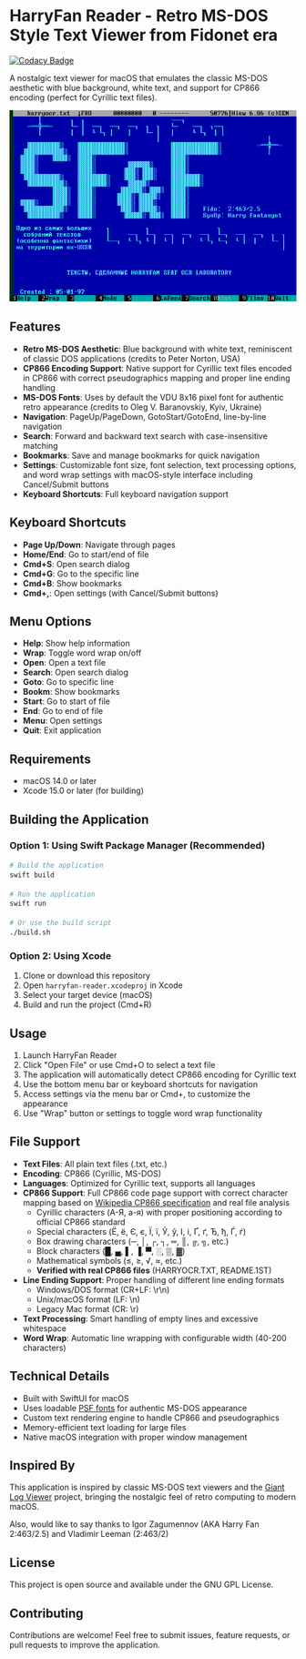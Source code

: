 # HarryFan Reader - Retro MS-DOS Style Text Viewer from Fidonet era

[![Codacy Badge](https://api.codacy.com/project/badge/Grade/b0e6d38b0e2f474081c62b2868bb3862)](https://app.codacy.com/gh/vt887/harryfan-reader?utm_source=github.com&utm_medium=referral&utm_content=vt887/harryfan-reader&utm_campaign=Badge_Grade)

A nostalgic text viewer for macOS that emulates the classic MS-DOS aesthetic with blue background, white text, and support for CP866 encoding (perfect for Cyrillic text files).

![MS-DOS background](Files/background.png)


## Features

- **Retro MS-DOS Aesthetic**: Blue background with white text, reminiscent of classic DOS applications (credits to Peter Norton, USA)
- **CP866 Encoding Support**: Native support for Cyrillic text files encoded in CP866 with correct pseudographics mapping and proper line ending handling
- **MS-DOS Fonts**: Uses by default the VDU 8x16 pixel font for authentic retro appearance (credits to Oleg V. Baranovskiy, Kyiv, Ukraine)
- **Navigation**: PageUp/PageDown, GotoStart/GotoEnd, line-by-line navigation
- **Search**: Forward and backward text search with case-insensitive matching
- **Bookmarks**: Save and manage bookmarks for quick navigation
- **Settings**: Customizable font size, font selection, text processing options, and word wrap settings with macOS-style interface including Cancel/Submit buttons
- **Keyboard Shortcuts**: Full keyboard navigation support

## Keyboard Shortcuts

- **Page Up/Down**: Navigate through pages
- **Home/End**: Go to start/end of file
- **Cmd+S**: Open search dialog
- **Cmd+G**: Go to the specific line
- **Cmd+B**: Show bookmarks
- **Cmd+,**: Open settings (with Cancel/Submit buttons)

## Menu Options

- **Help**: Show help information
- **Wrap**: Toggle word wrap on/off
- **Open**: Open a text file
- **Search**: Open search dialog
- **Goto**: Go to specific line
- **Bookm**: Show bookmarks
- **Start**: Go to start of file
- **End**: Go to end of file
- **Menu**: Open settings
- **Quit**: Exit application

## Requirements

- macOS 14.0 or later
- Xcode 15.0 or later (for building)

## Building the Application

### Option 1: Using Swift Package Manager (Recommended)
```bash
# Build the application
swift build

# Run the application
swift run

# Or use the build script
./build.sh
```

### Option 2: Using Xcode
1. Clone or download this repository
2. Open `harryfan-reader.xcodeproj` in Xcode
3. Select your target device (macOS)
4. Build and run the project (Cmd+R)

## Usage

1. Launch HarryFan Reader
2. Click "Open File" or use Cmd+O to select a text file
3. The application will automatically detect CP866 encoding for Cyrillic text
4. Use the bottom menu bar or keyboard shortcuts for navigation
5. Access settings via the menu bar or Cmd+, to customize the appearance
6. Use "Wrap" button or settings to toggle word wrap functionality

## File Support

- **Text Files**: All plain text files (.txt, etc.)
- **Encoding**: CP866 (Cyrillic, MS-DOS)
- **Languages**: Optimized for Cyrillic text, supports all languages
- **CP866 Support**: Full CP866 code page support with correct character mapping based on [Wikipedia CP866 specification](https://en.wikipedia.org/wiki/Code_page_866) and real file analysis
  - Cyrillic characters (А-Я, а-я) with proper positioning according to official CP866 standard
  - Special characters (Ё, ё, Є, є, Ї, ї, Ў, ў, І, і, Ґ, ґ, Ђ, ђ, Ѓ, ѓ)
  - Box drawing characters (─, │, ┌, ┐, ═, ║, ╔, ╗, etc.)
  - Block characters (█, ▄, ▌, ▐, ▀, ░, ▒, ▓)
  - Mathematical symbols (≤, ≥, √, ≈, etc.)
  - **Verified with real CP866 files** (HARRYOCR.TXT, README.1ST)
- **Line Ending Support**: Proper handling of different line ending formats
  - Windows/DOS format (CR+LF: \r\n)
  - Unix/macOS format (LF: \n)
  - Legacy Mac format (CR: \r)
- **Text Processing**: Smart handling of empty lines and excessive whitespace
- **Word Wrap**: Automatic line wrapping with configurable width (40-200 characters)

## Technical Details

- Built with SwiftUI for macOS
- Uses loadable [PSF fonts](https://en.wikipedia.org/wiki/PC_Screen_Font) for authentic MS-DOS appearance
- Custom text rendering engine to handle CP866 and pseudographics
- Memory-efficient text loading for large files
- Native macOS integration with proper window management

## Inspired By

This application is inspired by classic MS-DOS text viewers and the [Giant Log Viewer](https://github.com/sunny-chung/giant-log-viewer) project, bringing the nostalgic feel of retro computing to modern macOS.

Also, would like to say thanks to Igor Zagumennov (AKA Harry Fan 2:463/2.5) and Vladimir Leeman (2:463/2)

## License

This project is open source and available under the GNU GPL License.

## Contributing

Contributions are welcome! Feel free to submit issues, feature requests, or pull requests to improve the application.
